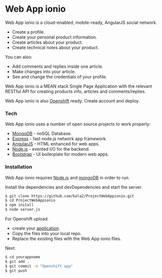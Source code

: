 # Web App ionio

Web App ionio is a cloud-enabled, mobile-ready, AngularJS social network.
  - Create a profile.
  - Create your personal product information.
  - Create articles about your product.
  - Create technical notes about your product.

You can also:
  - Add comments and replies inside one article.
  - Make changes into your article.
  - See and change the credentials of your profile.

Web App ionio is a MEAN stack Single Page Application with the relevant RESTful API for creating products info, articles and comments/replies.

Web App ionio is also [Openshift](https://www.openshift.com/) ready. Create account and deploy.

### Tech

Web App ionio uses a number of open source projects to work properly:

* [MongoDB] - noSQL Database.
* [Express] - fast node.js network app framework.
* [AngularJS] - HTML enhanced for web apps.
* [Node.js] - evented I/O for the backend.
* [Bootstrap] - UI boilerplate for modern web apps.

### Installation

Web App ionio requires [Node.js](https://nodejs.org/) and [mongoDB] in order to run.

Install the dependencies and devDependencies and start the server.

```sh
$ git clone https://github.com/kala2/ProjectWebAppionio.git
$ cd ProjectWebAppionio
$ npm install
$ node server.js
```

For Openshift upload. 
- create your [application](https://developers.openshift.com/languages/nodejs/getting-started.html).
- Copy the files into your local repo.
- Replace the existing files with the Web App ionio files.

Next.
```sh
$ cd yourappname
$ git add .
$ git commit -m "Openshift app"
$ git push
```





[//]: # (These are reference links used in the body of this note and get stripped out when the markdown processor does its job. There is no need to format nicely because it shouldn't be seen. Thanks SO - http://stackoverflow.com/questions/4823468/store-comments-in-markdown-syntax)


   [dill]: <https://github.com/joemccann/dillinger>
   [git-repo-url]: <https://github.com/joemccann/dillinger.git>
   [john gruber]: <http://daringfireball.net>
   [@thomasfuchs]: <http://twitter.com/thomasfuchs>
   [df1]: <http://daringfireball.net/projects/markdown/>
   [markdown-it]: <https://github.com/markdown-it/markdown-it>
   [Ace Editor]: <http://ace.ajax.org>
   [Node.js]: <http://nodejs.org>
   [mongoDB]: <https://www.mongodb.com/>
   [Bootstrap]: <http://getbootstrap.com/>
   [keymaster.js]: <https://github.com/madrobby/keymaster>
   [jQuery]: <http://jquery.com>
   [@tjholowaychuk]: <http://twitter.com/tjholowaychuk>
   [express]: <http://expressjs.com>
   [AngularJS]: <http://angularjs.org>
   [Gulp]: <http://gulpjs.com>

   [PlDb]: <https://github.com/joemccann/dillinger/tree/master/plugins/dropbox/README.md>
   [PlGh]:  <https://github.com/joemccann/dillinger/tree/master/plugins/github/README.md>
   [PlGd]: <https://github.com/joemccann/dillinger/tree/master/plugins/googledrive/README.md>
   [PlOd]: <https://github.com/joemccann/dillinger/tree/master/plugins/onedrive/README.md>
